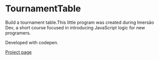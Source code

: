# TournamentTable
 Build a tournament table.This little program was created during Imersão Dev, a short course focused in introducing JavaScript logic for new programers.

Developed with codepen.

[Project page](https://marianazancheta.github.io/TournamentTable/)
